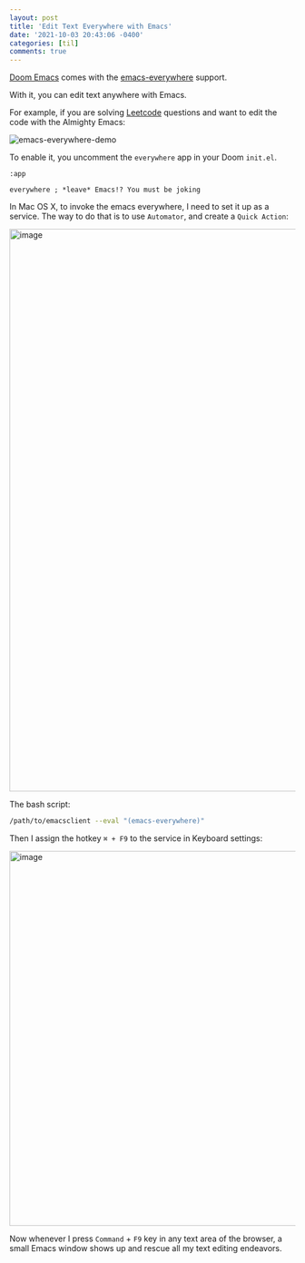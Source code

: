 ```yaml
---
layout: post
title: 'Edit Text Everywhere with Emacs'
date: '2021-10-03 20:43:06 -0400'
categories: [til]
comments: true
---
```


[Doom Emacs](https://github.com/hlissner/doom-emacs) comes with the [emacs-everywhere](https://github.com/hlissner/doom-emacs/blob/develop/modules/app/everywhere/README.org) support.

With it, you can edit text anywhere with Emacs. 

For example, if you are solving [Leetcode](https://leetcode.com/) questions and want to edit the code with the Almighty Emacs:

![emacs-everywhere-demo](https://user-images.githubusercontent.com/2715151/135779609-36cae0dd-30d3-49e5-965f-e039c86798e8.gif)

To enable it, you uncomment the `everywhere` app in your Doom `init.el`.

```
:app

everywhere ; *leave* Emacs!? You must be joking
```

In Mac OS X, to invoke the emacs everywhere, I need to set it up as a service. The way to do that is to use `Automator`, and create a `Quick Action`:

<img width="992" alt="image" src="https://user-images.githubusercontent.com/2715151/135779709-87cb2c6a-cb05-4ebf-a0a4-41bde7e1a558.png">

The bash script:

```bash
/path/to/emacsclient --eval "(emacs-everywhere)"
```

Then I assign the hotkey `⌘ + F9` to the service in Keyboard settings:

<img width="661" alt="image" src="https://user-images.githubusercontent.com/2715151/135779857-1832309e-d3d2-41d4-a82c-d59d5c1d8835.png">

Now whenever I press `Command` + `F9` key in any text area of the browser, a small Emacs window shows up and rescue all my text editing endeavors.



